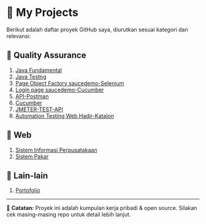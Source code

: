 # 🌟 My Projects

Berikut adalah daftar proyek GitHub saya, diurutkan sesuai kategori dan relevansi:

## 🔧 Quality Assurance
1. [Java Fundamental](https://github.com/Dickywhyd25/ujian-java-fundamental-dickywahyudi)
2. [Java Testng](https://github.com/Dickywhyd25/ujian-java-testng)
3. [Page Object Factory saucedemo-Selenium](https://github.com/Dickywhyd25/PageObjectFactoryTest-W03-DickyWahyudi)
4. [Login page saucedemo-Cucumber](https://github.com/Dickywhyd25/AutomationTestingW04-DickyWahyudi)
5. [API-Postman](https://github.com/Dickywhyd25/API-Postman)
6. [Cucumber](https://github.com/Dickywhyd25/Cucumber-Testing)
7. [JMETER-TEST-API](https://github.com/Dickywhyd25/JMETER-TEST-API)
8. [Automation Testing Web Hadir-Katalon](https://github.com/Dickywhyd25/HadirApp)

## 📱 Web
1. [Sistem Informasi Perpusatakaan](https://github.com/Dickywhyd25/Perpustakaan)
2. [Sistem Pakar](https://github.com/Dickywhyd25/SPTonsillitis)

## 📂 Lain-lain
1. [Portofolio](https://github.com/Dickywhyd25/Portofolio)

---

📝 **Catatan:** Proyek ini adalah kumpulan kerja pribadi & open source. Silakan cek masing-masing repo untuk detail lebih lanjut.

